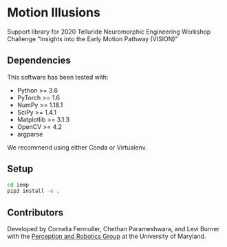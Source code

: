 # Motion Illusions

Support library for 2020 Telluride Neuromorphic Engineering Workshop Challenge "Insights into the Early Motion Pathway (VISION)"

## Dependencies
This software has been tested with:
* Python >= 3.6
* PyTorch >= 1.6
* NumPy >= 1.18.1
* SciPy >= 1.4.1
* Matplotlib >= 3.1.3
* OpenCV >= 4.2
* argparse

We recommend using either Conda or Virtualenv.

## Setup

```bash
cd iemp
pip3 install -e .
```

## Contributors

Developed by Cornelia Fermuller, Chethan Parameshwara, and Levi Burner with the [Perception and Robotics Group](http://prg.cs.umd.edu/) at the University of Maryland.
